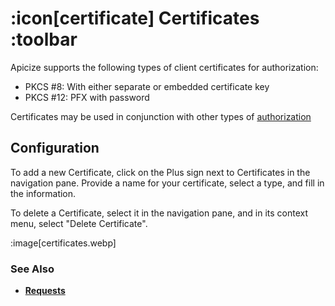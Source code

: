 # :icon[certificate] Certificates :toolbar 

Apicize supports the following types of client certificates for authorization:

* PKCS #8: With either separate or embedded certificate key
* PKCS #12:  PFX with password

Certificates may be used in conjunction with other types of [authorization](help:authorizations)

## Configuration

To add a new Certificate, click on the Plus sign next to Certificates in the navigation pane. Provide a name for your certificate, select a type, and fill in the information.

To delete a Certificate, select it in the navigation pane, and in its context menu, select "Delete Certificate".

:image[certificates.webp]

### See Also

* [**Requests**](help:requests)
